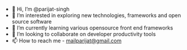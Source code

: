 - 👋 Hi, I’m @parijat-singh
- 👀 I’m interested in exploring new technologies, frameworks and open source software
- 🌱 I’m currently learning various opensource front end frameworks
- 💞️ I’m looking to collaborate on developer productivity tools
- 📫 How to reach me - mailparijat@gmail.com

<!---
parijat-singh/parijat-singh is a ✨ special ✨ repository because its `README.md` (this file) appears on your GitHub profile.
You can click the Preview link to take a look at your changes.
--->
